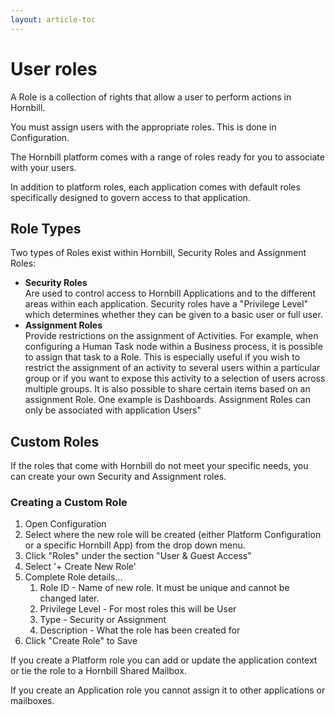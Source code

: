 ```yaml
---
layout: article-toc
---
```

# User roles
A Role is a collection of rights that allow a user to perform actions in Hornbill.

You must assign users with the appropriate roles.  This is done in Configuration.

The Hornbill platform comes with a range of roles ready for you to associate with your users.

In addition to platform roles, each application comes with default roles specifically designed to govern access to that application.

## Role Types
Two types of Roles exist within Hornbill, Security Roles and Assignment Roles:

* **Security Roles**<br>Are used to control access to Hornbill Applications and to the different areas within each application. Security roles have a "Privilege Level" which determines whether they can be given to a basic user or full user.
* **Assignment Roles**<br>Provide restrictions on the assignment of Activities. For example, when configuring a Human Task node within a Business process, it is possible to assign that task to a Role. This is especially useful if you wish to restrict the assignment of an activity to several users within a particular group or if you want to expose this activity to a selection of users across multiple groups.
It is also possible to share certain items based on an assignment Role. One example is Dashboards. Assignment Roles can only be associated with application Users"

## Custom Roles
If the roles that come with Hornbill do not meet your specific needs, you can create your own Security and Assignment roles.

### Creating a Custom Role
1. Open Configuration
1. Select where the new role will be created (either Platform Configuration or a specific Hornbill App) from the drop down menu.
1. Click "Roles" under the section "User & Guest Access"
1. Select '+ Create New Role'
1. Complete Role details...
    1. Role ID - Name of new role. It must be unique and cannot be changed later.
    1. Privilege Level - For most roles this will be User
    1. Type - Security or Assignment
    1. Description - What the role has been created for
1. Click "Create Role" to Save

If you create a Platform role you can add or update the application context or tie the role to a Hornbill Shared Mailbox.

If you create an Application role you cannot assign it to other applications or mailboxes.
